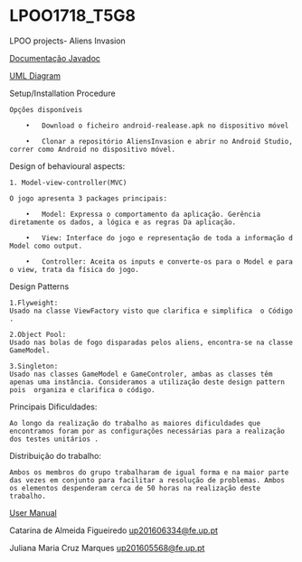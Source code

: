 # LPOO1718_T5G8

LPOO projects- Aliens Invasion

[Documentação Javadoc](https://github.com/SmilingOwl/AliensInvasion/tree/master/docs/Index.html)


[UML Diagram](LpooUML.jpg)

Setup/Installation Procedure

    Opções disponíveis 

        •	Download o ficheiro android-realease.apk no dispositivo móvel

        •	Clonar a repositório AliensInvasion e abrir no Android Studio, correr como Android no dispositivo móvel.

Design of behavioural aspects:

    1. Model-view-controller(MVC)

    O jogo apresenta 3 packages principais:

        •	Model: Expressa o comportamento da aplicação. Gerência diretamente os dados, a lógica e as regras Da aplicação.

        •	View: Interface do jogo e representação de toda a informação d Model como output.

        •	Controller: Aceita os inputs e converte-os para o Model e para o view, trata da física do jogo.

Design Patterns 

    1.Flyweight:
    Usado na classe ViewFactory visto que clarifica e simplifica  o Código .

    2.Object Pool:
    Usado nas bolas de fogo disparadas pelos aliens, encontra-se na classe GameModel.

    3.Singleton:
    Usado nas classes GameModel e GameControler, ambas as classes têm apenas uma instância. Consideramos a utilização deste design pattern pois  organiza e clarifica o código.


Principais Dificuldades:

    Ao longo da realização do trabalho as maiores dificuldades que encontramos foram por as configurações necessárias para a realização dos testes unitários . 


Distribuição do trabalho:

    Ambos os membros do grupo trabalharam de igual forma e na maior parte das vezes em conjunto para facilitar a resolução de problemas. Ambos os elementos despenderam cerca de 50 horas na realização deste trabalho.


[User Manual](https://github.com/SmilingOwl/AliensInvasion/blob/master/User%20Manual.pdf)


Catarina de Almeida Figueiredo  up201606334@fe.up.pt

Juliana Maria Cruz Marques up201605568@fe.up.pt
